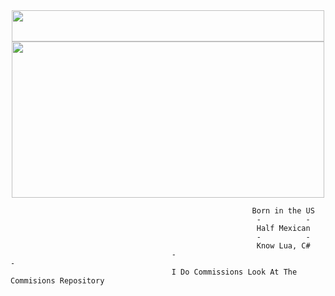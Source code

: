 <div id="header" align="center">
  <img src="https://komarev.com/ghpvc/?username=FwedsW&style=flat-square&color=grey" alt="" width="500" height="50"/>
</div>

<div id="header" align="center">
  <img src="https://github.com/FwedsW/FwedsW/assets/165351342/e5961387-f69e-4ec4-ad89-ceeaeda8e10d" width="500" height="250"/>
</div>

                                                          Born in the US
                                                           -          -
                                                           Half Mexican
                                                           -          -
                                                           Know Lua, C#
                                        -                                                -
                                        I Do Commissions Look At The Commisions Repository
